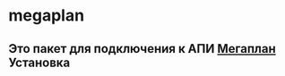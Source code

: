 # megaplan
Это пакет для подключения к АПИ [Мегаплан](https://megaplan.ru/)
Установка
----------------------------------

